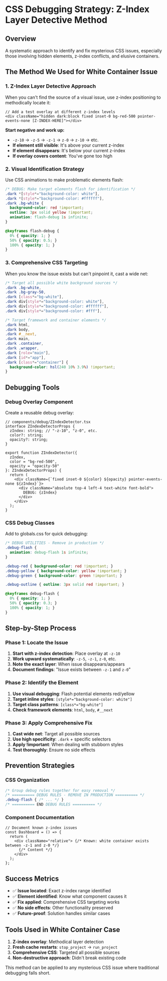 # CSS Debugging Strategy: Z-Index Layer Detective Method

## Overview
A systematic approach to identify and fix mysterious CSS issues, especially those involving hidden elements, z-index conflicts, and elusive containers.

## The Method We Used for White Container Issue

### 1. **Z-Index Layer Detective Approach**
When you can't find the source of a visual issue, use z-index positioning to methodically locate it:

```tsx
// Add a test overlay at different z-index levels
<div className="hidden dark:block fixed inset-0 bg-red-500 pointer-events-none [Z-INDEX-HERE]"></div>
```

**Start negative and work up:**
- `-z-10` → `-z-5` → `-z-1` → `z-0` → `z-10` → etc.
- **If element still visible**: It's above your current z-index
- **If element disappears**: It's below your current z-index  
- **If overlay covers content**: You've gone too high

### 2. **Visual Identification Strategy**
Use CSS animations to make problematic elements flash:

```css
/* DEBUG: Make target elements flash for identification */
.dark *[style*="background-color: white"],
.dark *[style*="background-color: #ffffff"],
.dark .bg-white {
  background-color: red !important;
  outline: 3px solid yellow !important;
  animation: flash-debug 1s infinite;
}

@keyframes flash-debug {
  0% { opacity: 1; }
  50% { opacity: 0.5; }
  100% { opacity: 1; }
}
```

### 3. **Comprehensive CSS Targeting**
When you know the issue exists but can't pinpoint it, cast a wide net:

```css
/* Target all possible white background sources */
.dark .bg-white,
.dark .bg-gray-50,
.dark [class*="bg-white"],
.dark div[style*="background-color: white"],
.dark div[style*="background-color: #ffffff"],
.dark div[style*="background-color: #fff"],

/* Target framework and container elements */
.dark html,
.dark body,
.dark #__next,
.dark main,
.dark .container,
.dark .wrapper,
.dark [role="main"],
.dark [id*="app"],
.dark [class*="container"] {
  background-color: hsl(240 10% 3.9%) !important;
}
```

## Debugging Tools

### Debug Overlay Component
Create a reusable debug overlay:

```tsx
// components/debug/ZIndexDetector.tsx
interface ZIndexDetectorProps {
  zIndex: string; // "-z-10", "z-0", etc.
  color?: string;
  opacity?: string;
}

export function ZIndexDetector({ 
  zIndex, 
  color = "bg-red-500", 
  opacity = "opacity-50" 
}: ZIndexDetectorProps) {
  return (
    <div className={`fixed inset-0 ${color} ${opacity} pointer-events-none ${zIndex}`}>
      <div className="absolute top-4 left-4 text-white font-bold">
        DEBUG: {zIndex}
      </div>
    </div>
  );
}
```

### CSS Debug Classes
Add to globals.css for quick debugging:

```css
/* DEBUG UTILITIES - Remove in production */
.debug-flash {
  animation: debug-flash 1s infinite;
}

.debug-red { background-color: red !important; }
.debug-yellow { background-color: yellow !important; }
.debug-green { background-color: green !important; }

.debug-outline { outline: 3px solid red !important; }

@keyframes debug-flash {
  0% { opacity: 1; }
  50% { opacity: 0.3; }
  100% { opacity: 1; }
}
```

## Step-by-Step Process

### Phase 1: Locate the Issue
1. **Start with z-index detection**: Place overlay at `-z-10`
2. **Work upward systematically**: `-z-5`, `-z-1`, `z-0`, etc.
3. **Note the exact layer**: When issue disappears/appears
4. **Document findings**: "Issue exists between `-z-1` and `z-0`"

### Phase 2: Identify the Element  
1. **Use visual debugging**: Flash potential elements red/yellow
2. **Target inline styles**: `[style*="background-color: white"]`
3. **Target class patterns**: `[class*="bg-white"]`
4. **Check framework elements**: `html`, `body`, `#__next`

### Phase 3: Apply Comprehensive Fix
1. **Cast wide net**: Target all possible sources
2. **Use high specificity**: `.dark` + specific selectors
3. **Apply !important**: When dealing with stubborn styles
4. **Test thoroughly**: Ensure no side effects

## Prevention Strategies

### CSS Organization
```css
/* Group debug rules together for easy removal */
/* ========== DEBUG RULES - REMOVE IN PRODUCTION ========== */
.debug-flash { /* ... */ }
/* ========== END DEBUG RULES ========== */
```

### Component Documentation
```tsx
// Document known z-index issues
const Dashboard = () => {
  return (
    <div className="relative"> {/* Known: white container exists between -z-1 and z-0 */}
      {/* Content */}
    </div>
  );
};
```

## Success Metrics
- ✅ **Issue located**: Exact z-index range identified
- ✅ **Element identified**: Know what component causes it
- ✅ **Fix applied**: Comprehensive CSS targeting works
- ✅ **No side effects**: Other functionality preserved
- ✅ **Future-proof**: Solution handles similar cases

## Tools Used in White Container Case
1. **Z-index overlay**: Methodical layer detection
2. **Fresh cache restarts**: `stop_project` → `run_project`
3. **Comprehensive CSS**: Targeted all possible sources
4. **Non-destructive approach**: Didn't break existing code

This method can be applied to any mysterious CSS issue where traditional debugging falls short.